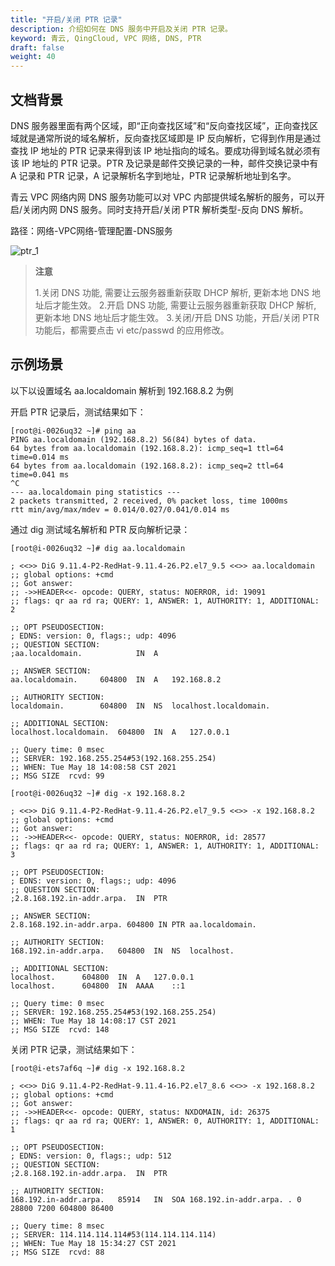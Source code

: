 ```yaml
---
title: "开启/关闭 PTR 记录"
description: 介绍如何在 DNS 服务中开启及关闭 PTR 记录。
keyword: 青云, QingCloud, VPC 网络, DNS, PTR
draft: false
weight: 40
---
```


## 文档背景

DNS 服务器里面有两个区域，即“正向查找区域”和“反向查找区域”，正向查找区域就是通常所说的域名解析，反向查找区域即是 IP 反向解析，它得到作用是通过查找 IP 地址的 PTR 记录来得到该 IP 地址指向的域名。要成功得到域名就必须有该 IP 地址的 PTR 记录。PTR 及记录是邮件交换记录的一种，邮件交换记录中有 A 记录和 PTR 记录，A 记录解析名字到地址，PTR 记录解析地址到名字。

青云 VPC 网络内网 DNS 服务功能可以对 VPC 内部提供域名解析的服务，可以开启/关闭内网 DNS 服务。同时支持开启/关闭 PTR 解析类型-反向 DNS 解析。

路径：网络-VPC网络-管理配置-DNS服务

![ptr_1](../_images/ptr_1.png)

>**注意**
>
>1.关闭 DNS 功能, 需要让云服务器重新获取 DHCP 解析, 更新本地 DNS 地址后才能生效。
>2.开启 DNS 功能, 需要让云服务器重新获取 DHCP 解析, 更新本地 DNS 地址后才能生效。
>3.关闭/开启 DNS 功能，开启/关闭 PTR 功能后，都需要点击 vi etc/passwd 的应用修改。

## 示例场景

以下以设置域名 aa.localdomain 解析到 192.168.8.2 为例

开启 PTR 记录后，测试结果如下：

```
[root@i-0026uq32 ~]# ping aa
PING aa.localdomain (192.168.8.2) 56(84) bytes of data.
64 bytes from aa.localdomain (192.168.8.2): icmp_seq=1 ttl=64 time=0.014 ms
64 bytes from aa.localdomain (192.168.8.2): icmp_seq=2 ttl=64 time=0.041 ms
^C
--- aa.localdomain ping statistics ---
2 packets transmitted, 2 received, 0% packet loss, time 1000ms
rtt min/avg/max/mdev = 0.014/0.027/0.041/0.014 ms
```

通过 dig 测试域名解析和 PTR 反向解析记录：

```
[root@i-0026uq32 ~]# dig aa.localdomain

; <<>> DiG 9.11.4-P2-RedHat-9.11.4-26.P2.el7_9.5 <<>> aa.localdomain
;; global options: +cmd
;; Got answer:
;; ->>HEADER<<- opcode: QUERY, status: NOERROR, id: 19091
;; flags: qr aa rd ra; QUERY: 1, ANSWER: 1, AUTHORITY: 1, ADDITIONAL: 2

;; OPT PSEUDOSECTION:
; EDNS: version: 0, flags:; udp: 4096
;; QUESTION SECTION:
;aa.localdomain.			IN	A

;; ANSWER SECTION:
aa.localdomain.		604800	IN	A	192.168.8.2

;; AUTHORITY SECTION:
localdomain.		604800	IN	NS	localhost.localdomain.

;; ADDITIONAL SECTION:
localhost.localdomain.	604800	IN	A	127.0.0.1

;; Query time: 0 msec
;; SERVER: 192.168.255.254#53(192.168.255.254)
;; WHEN: Tue May 18 14:08:58 CST 2021
;; MSG SIZE  rcvd: 99

```

```
[root@i-0026uq32 ~]# dig -x 192.168.8.2

; <<>> DiG 9.11.4-P2-RedHat-9.11.4-26.P2.el7_9.5 <<>> -x 192.168.8.2
;; global options: +cmd
;; Got answer:
;; ->>HEADER<<- opcode: QUERY, status: NOERROR, id: 28577
;; flags: qr aa rd ra; QUERY: 1, ANSWER: 1, AUTHORITY: 1, ADDITIONAL: 3

;; OPT PSEUDOSECTION:
; EDNS: version: 0, flags:; udp: 4096
;; QUESTION SECTION:
;2.8.168.192.in-addr.arpa.	IN	PTR

;; ANSWER SECTION:
2.8.168.192.in-addr.arpa. 604800 IN	PTR	aa.localdomain.

;; AUTHORITY SECTION:
168.192.in-addr.arpa.	604800	IN	NS	localhost.

;; ADDITIONAL SECTION:
localhost.		604800	IN	A	127.0.0.1
localhost.		604800	IN	AAAA	::1

;; Query time: 0 msec
;; SERVER: 192.168.255.254#53(192.168.255.254)
;; WHEN: Tue May 18 14:08:17 CST 2021
;; MSG SIZE  rcvd: 148
```

关闭 PTR 记录，测试结果如下：

```
[root@i-ets7af6q ~]# dig -x 192.168.8.2

; <<>> DiG 9.11.4-P2-RedHat-9.11.4-16.P2.el7_8.6 <<>> -x 192.168.8.2
;; global options: +cmd
;; Got answer:
;; ->>HEADER<<- opcode: QUERY, status: NXDOMAIN, id: 26375
;; flags: qr aa rd ra; QUERY: 1, ANSWER: 0, AUTHORITY: 1, ADDITIONAL: 1

;; OPT PSEUDOSECTION:
; EDNS: version: 0, flags:; udp: 512
;; QUESTION SECTION:
;2.8.168.192.in-addr.arpa.	IN	PTR

;; AUTHORITY SECTION:
168.192.in-addr.arpa.	85914	IN	SOA	168.192.in-addr.arpa. . 0 28800 7200 604800 86400

;; Query time: 8 msec
;; SERVER: 114.114.114.114#53(114.114.114.114)
;; WHEN: Tue May 18 15:34:27 CST 2021
;; MSG SIZE  rcvd: 88

```

